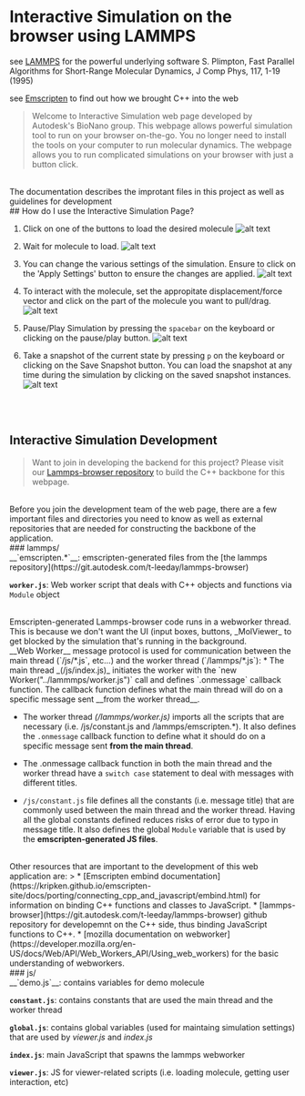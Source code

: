 # Interactive Simulation on the browser using LAMMPS 

see [LAMMPS](http://lammps.sandia.gov/doc/Manual.html) for the powerful underlying software 
  S. Plimpton, Fast Parallel Algorithms for Short-Range Molecular Dynamics, J Comp Phys, 117, 1-19 (1995)

see [Emscripten](http://kripken.github.io/emscripten-site/) to find out how we brought C++ into the web  

> Welcome to Interactive Simulation web page developed by Autodesk's BioNano group. This webpage allows powerful simulation tool to run on your browser on-the-go. You no longer need to install the tools on your computer to run molecular dynamics. The webpage allows you to run complicated simulations on your browser with just a button click.  


<br />
The documentation describes the improtant files in this project as well as guidelines for development  

<br />
## How do I use the Interactive Simulation Page?  
<br />

1. Click on one of the buttons to load the desired molecule
![alt text][loadMolecule]  

2. Wait for molecule to load.
![alt text][waitForLoad]  

3. You can change the various settings of the simulation. Ensure to click on the 'Apply Settings' button to ensure the changes are applied.
![alt text][simulationSettings]  

4. To interact with the molecule, set the appropitate displacement/force vector and click on the part of the molecule you want to pull/drag.
![alt text][interactWithMolecule]  

5. Pause/Play Simulation by pressing the `spacebar` on the keyboard or clicking on the pause/play button.
![alt text][togglePause]  

6. Take a snapshot of the current state by pressing `p` on the keyboard or clicking on the Save Snapshot button. You can load the snapshot at any time during the simulation by clicking on the saved snapshot instances.
![alt text][saveSnapshots]  

[loadMolecule]: common/loadMolecule.png "Load Molecule"

[waitForLoad]: common/waitForLoad.png "Wait For Load"

[simulationSettings]: common/simulationSettings.png "Simulation Settings"

[interactWithMolecule]: common/interactWithMolecule.png "Interact With Molecule"

[togglePause]: common/togglePause.png "Toggle Pause"

[saveSnapshots]: common/saveSnapshots.png "Save Snapshots"  

<br /><br />
## Interactive Simulation Development 

> Want to join in developing the backend for this project? Please visit our [Lammps-browser repository](http://git.autodesk.com/t-leeday/lammps-browser) to build the C++ backbone for this webpage.  

<br />
Before you join the development team of the web page, there are a few important files and directories you need to know as well as external repositories that are needed for constructing the backbone of the application.  

<br />
### lammps/  

<br/>
__`emscripten.*`__: emscripten-generated files from the [the lammps repository](https://git.autodesk.com/t-leeday/lammps-browser)  

__`worker.js`__: Web worker script that deals with C++ objects and functions via `Module` object  

<br />
Emscripten-generated Lammps-browser code runs in a webworker thread. This is because we don't want the UI (input boxes, buttons, _MolViewer_ to get blocked by the simulation that's running in the background.  

  

<br/>
__Web Worker__ message protocol is used for communication between the main thread (`/js/*.js`, etc...) and the worker thread (`/lammps/*.js`):  
* The main thread _(/js/index.js)_ initiates the worker with the `new Worker("../lammmps/worker.js")` call and defines `.onmessage` callback function. The callback function defines what the main thread will do on a specific message sent __from the worker thread__.  

* The worker thread _(/lammps/worker.js)_ imports all the scripts that are necessary (i.e. /js/constant.js and /lammps/emscripten.\*). It also defines the `.onmessage` callback function to define what it should do on a specific message sent __from the main thread__.  

* The .onmessage callback function in both the main thread and the worker thread have a `switch case` statement to deal with messages with different titles.  

* `/js/constant.js` file defines all the constants (i.e. message title) that are commonly used between the main thread and the worker thread. Having all the global constants defined reduces risks of error due to typo in message title. It also defines the global `Module` variable that is used by the __emscripten-generated JS files__.  

  

<br />
Other resources that are important to the development of this web application are:
> * [Emscripten embind documentation](https://kripken.github.io/emscripten-site/docs/porting/connecting_cpp_and_javascript/embind.html) for information on binding C++ functions and classes to JavaScript.
* [lammps-browser](https://git.autodesk.com/t-leeday/lammps-browser) github repository for developemnt on the C++ side, thus binding JavaScript functions to C++.  
* [mozilla documentation on webworker](https://developer.mozilla.org/en-US/docs/Web/API/Web_Workers_API/Using_web_workers) for the basic understanding of webworkers.  

<br />
### js/
<br />
__`demo.js`__: contains variables for demo molecule

__`constant.js`__: contains constants that are used the main thread and the worker thread

__`global.js`__: contains global variables (used for maintaing simulation settings) that are used by _viewer.js_ and _index.js_

__`index.js`__: main JavaScript that spawns the lammps webworker

__`viewer.js`__: JS for viewer-related scripts (i.e. loading molecule, getting user interaction, etc)  

